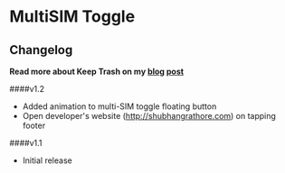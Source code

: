 MultiSIM Toggle
================

Changelog
----

**Read more about Keep Trash on my [blog](http://blog.shubhangrathore.com/) [post](http://blog.shubhangrathore.com/multisim-toggle/index.html)**


####v1.2

- Added animation to multi-SIM toggle floating button
- Open developer's website (http://shubhangrathore.com) on tapping footer



####v1.1

- Initial release
